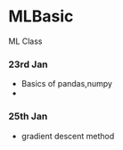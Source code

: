 # MLBasic
ML Class
### 23rd Jan

- Basics of pandas,numpy
- 
### 25th Jan

- gradient descent method
